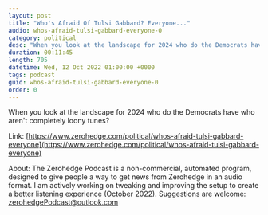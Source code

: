```yaml
---
layout: post
title: "Who's Afraid Of Tulsi Gabbard? Everyone..."
audio: whos-afraid-tulsi-gabbard-everyone-0
category: political
desc: "When you look at the landscape for 2024 who do the Democrats have who aren't completely loony tunes? "
duration: 00:11:45
length: 705
datetime: Wed, 12 Oct 2022 01:00:00 +0000
tags: podcast
guid: whos-afraid-tulsi-gabbard-everyone-0
order: 0
---
```

When you look at the landscape for 2024 who do the Democrats have who aren't completely loony tunes? 

Link: [https://www.zerohedge.com/political/whos-afraid-tulsi-gabbard-everyone](https://www.zerohedge.com/political/whos-afraid-tulsi-gabbard-everyone)

About: The Zerohedge Podcast is a non-commercial, automated program, designed to give people a way to get news from Zerohedge in an audio format.  I am actively working on tweaking and improving the setup to create a better listening experience (October 2022).  Suggestions are welcome: [zerohedgePodcast@outlook.com](mailto:zerohedgePodcast@outlook.com)